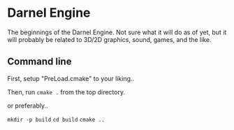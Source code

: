 # Darnel Engine

The beginnings of the Darnel Engine. Not sure what it will do as of yet, but it will probably be related to 3D/2D graphics, sound, games, and the like.

## Command line

First, setup "PreLoad.cmake" to your liking..

Then, run `cmake .` from the top directory.

or preferably..

`mkdir -p build`
`cd build`
`cmake ..`
